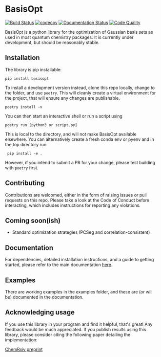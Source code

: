 # BasisOpt

[![Build Status](https://github.com/github/docs/actions/workflows/test.yml/badge.svg)]()
[![codecov](https://codecov.io/gh/robashaw/basisopt/branch/main/graph/badge.svg?token=V8zNdEgBKj)](https://codecov.io/gh/robashaw/basisopt)
[![Documentation Status](https://readthedocs.org/projects/basisopt/badge/?version=latest)](https://basisopt.readthedocs.io/en/latest/?badge=latest)
[![Code Quality](https://api.codiga.io/project/32104/status/svg)](https://app.codiga.io/hub/project/32104/basisopt)

BasisOpt is a python library for the optimization of Gaussian basis sets as used in most quantum chemistry packages. It is currently under development, but should be reasonably stable. 

## Installation

The library is pip installable:

	pip install basisopt

To install a development version instead, clone this repo locally, change to the folder, and use `poetry`. This will cleanly create a virtual environment for the project, that will ensure any changes are publishable. 

	poetry install -v 

You can then start an interactive shell or run a script using 

	poetry run [python3 or script.py]

This is local to the directory, and will not make BasisOpt available elsewhere. You can alternatively create a fresh conda env or pyenv and in the top directory run

	 pip install -e .

However, if you intend to submit a PR for your change, please test building with `poetry` first. 

## Contributing

Contributions are welcomed, either in the form of raising issues or pull requests on this repo. Please take a look at the Code of Conduct before interacting, which includes instructions for reporting any violations.

## Coming soon(ish)

- Standard optimization strategies (PCSeg and correlation-consistent)

## Documentation

For dependencies, detailed installation instructions, and a guide to getting started, please refer to the main documentation [here](https://basisopt.readthedocs.io/en/latest/index.html).

## Examples

There are working examples in the examples folder, and these are (or will be) documented in the documentation. 

## Acknowledging usage

If you use this library in your program and find it helpful, that's great! Any feedback would be much appreciated. If you publish results using this library, please consider citing the following paper detailing the implementation:

[ChemRxiv preprint](https://chemrxiv.org/engage/chemrxiv/article-details/640f48e3b5d5dbe9e832e997)
